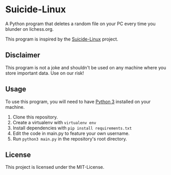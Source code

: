 # Suicide-Linux

A Python program that deletes a random file on your PC every time you blunder on lichess.org.

This program is inspired by the [Suicide-Linux](https://github.com/tiagoad/suicide-linux) project.

## Disclaimer

This program is not a joke and shouldn't be used on any machine where you store important data. Use on our risk!

## Usage

To use this program, you will need to have [Python 3](https://www.python.org/) installed on your machine.

1. Clone this repository.
2. Create a virtualenv with `virtualenv env`
3. Install dependencies with `pip install requirements.txt`
4. Edit the code in main.py to feature your own username.
2. Run `python3 main.py` in the repository's root directory.

## License

This project is licensed under the MIT-License.
